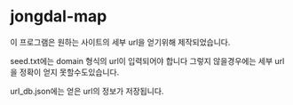# jongdal-map

이 프로그램은 원하는 사이트의 세부 url을 얻기위해 제작되었습니다.

seed.txt에는 domain 형식의 url이 입력되어야 합니다 그렇지 않을경우에는 세부 url을 정확이 얻지 못할수도있습니다.

url_db.json에는 얻은 url의 정보가 저장됩니다.
